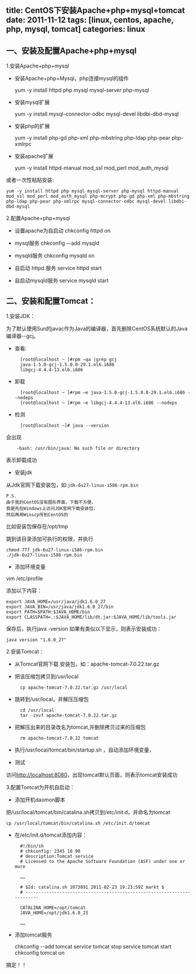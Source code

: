 title: CentOS下安装Apache+php+mysql+tomcat
date: 2011-11-12
tags: [linux, centos, apache, php, mysql, tomcat]
categories: linux
---

## 一、安装及配置Apache+php+mysql

1.安装Apache+php+mysql

- 安装Apache+php+Mysql，php连接mysql的组件

    yum -y install httpd php mysql mysql-server php-mysql

- 安装mysql扩展

    yum -y install mysql-connector-odbc mysql-devel libdbi-dbd-mysql

- 安装php的扩展

    yum -y install php-gd php-xml php-mbstring php-ldap php-pear php-xmlrpc

- 安装apache扩展

    yum -y install httpd-manual mod_ssl mod_perl mod_auth_mysql

<!--more-->

或者一次性粘贴安装:

    yum -y install httpd php mysql mysql-server php-mysql httpd-manual mod_ssl mod_perl mod_auth_mysql php-mcrypt php-gd php-xml php-mbstring php-ldap php-pear php-xmlrpc mysql-connector-odbc mysql-devel libdbi-dbd-mysql

2.配置Apache+php+mysql

- 设置apache为自启动 chkconfig httpd on

- mysql服务 chkconfig –-add mysqld

- mysqld服务 chkconfig mysqld on

- 自启动 httpd 服务 service httpd start

- 自启动mysqld服务 service mysqld start

## 二、安装和配置Tomcat：

1.安装JDK：

为了默认使用Sun的javac作为Java的编译器，首先删除CentOS系统默认的Java编译器--gcj。

- 查看:

        [root@localhost ~ ]#rpm –qa |grep gcj
        java-1.5.0-gcj-1.5.0.0-29.1.el6.i686
        libgcj-4.4.4-13.el6.i686

- 卸载

        [root@localhost ~ ]#rpm –e java-1.5.0-gcj-1.5.0.0-29.1.el6.i686 --nodeps
        [root@localhost ~ ]#rpm –e libgcj-4.4.4-13.el6.i686 --nodeps

- 检测

        [root@localhost ~]# java --version

会出现

        -bash: /usr/bin/java: No such file or directory

表示卸载成功

- 安装jdk

从Jdk官网下载安装包，如:`jdk-6u27-linux-i586-rpm.bin`

    P.S.
    由于我的CentOS没有图形界面，下载不方便，
    我是先在Windows上访问JDK官网下载安装包，
    然后再用Winscp传到CentOS的

比如安装包保存在/opt/tmp

跳到该目录添加可执行的权限，并执行

    chmod 777 jdk-6u27-linux-i586-rpm.bin
    ./jdk-6u27-linux-i586-rpm.bin

- 添加环境变量

vim /etc/profile

添加以下内容：

    export JAVA_HOME=/usr/java/jdk1.6.0_27
    export JAVA_BIN=/usr/java/jdk1.6.0_27/bin
    export PATH=$PATH:$JAVA_HOME/bin
    export CLASSPATH=.:$JAVA_HOME/lib/dt.jar:$JAVA_HOME/lib/tools.jar

保存后，执行java -version 如果有类似以下显示，则表示安装成功：

    java version "1.6.0_27"

2.安装Tomcat：

- 从Tomcat官网下载 安装包，如：apache-tomcat-7.0.22.tar.gz

- 把该压缩包拷贝到/usr/local

        cp apache-tomcat-7.0.22.tar.gz /usr/local

- 跳转到/usr/local，并解压压缩包

        cd /usr/local
        tar -zxvf apache-tomcat-7.0.22.tar.gz

- 把解压出来的目录改名为tomcat,并删除拷贝过来的压缩包

        rm apache-tomcat-7.0.22 tomcat

- 执行/usr/local/tomcat/bin/startup.sh ，自动添加环境变量，

- 测试

访问<http://localhost:8080>，出现tomcat默认页面，则表示tomcat安装成功

3.配置Tomcat为开机自启动：

- 添加开机daomon脚本

把/usr/local/tomcat/bin/catalina.sh拷贝到/etc/init.d，并命名为tomcat

    cp /usr/local/tomcat/bin/catalina.sh /etc/init.d/tomcat

- 在/etc/init.d/tomcat添加内容：

        #!/bin/sh
        # chkconfig: 2345 10 90
        # description:Tomcat service
        # Licensed to the Apache Software Foundation (ASF) under one or more

        ……

        # $Id: catalina.sh 1073891 2011-02-23 19:23:59Z markt $
        # ------------------------------------------------------------------------

        CATALINA_HOME=/opt/tomcat 
        JAVA_HOME=/opt/jdk1.6.0_23

        ……

- 添加tomcat服务

    chkconfig --add tomcat
    service tomcat stop
    service tomcat start
    chkconfig tomcat on

搞定！！
